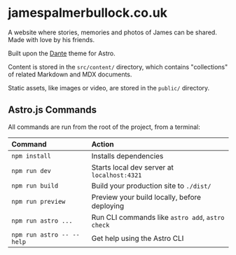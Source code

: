 # jamespalmerbullock.co.uk

A website where stories, memories and photos of James can be shared. Made with love by his friends.

Built upon the [Dante](https://github.com/JustGoodUI/dante-astro-theme) theme for Astro.

Content is stored in the `src/content/` directory, which contains "collections" of related Markdown and MDX documents.

Static assets, like images or video, are stored in the `public/` directory.

## Astro.js Commands

All commands are run from the root of the project, from a terminal:

| Command                   | Action                                           |
| :------------------------ | :----------------------------------------------- |
| `npm install`             | Installs dependencies                            |
| `npm run dev`             | Starts local dev server at `localhost:4321`      |
| `npm run build`           | Build your production site to `./dist/`          |
| `npm run preview`         | Preview your build locally, before deploying     |
| `npm run astro ...`       | Run CLI commands like `astro add`, `astro check` |
| `npm run astro -- --help` | Get help using the Astro CLI                     |